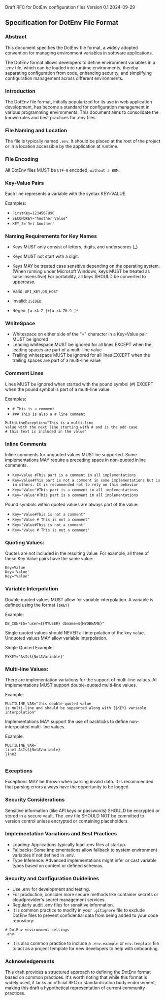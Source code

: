 Draft RFC for DotEnv configuration files
Version 0.1 2024-09-29

## Specification for DotEnv File Format

### Abstract

This document specifies the DotEnv file format, a widely adopted convention for managing environment variables in software applications.

The DotEnv format allows developers to define environment variables in a .env file, which can be loaded into runtime environments, thereby separating configuration from code, enhancing security, and simplifying configuration management across different environments.

### Introduction

The DotEnv file format, initially popularized for its use in web application development, has become a standard for configuration management in various programming environments. This document aims to consolidate the known rules and best practices for .env files.

### File Naming and Location

The file is typically named `.env`.
It should be placed at the root of the project or in a location accessible by the application at runtime.

### File Encoding
All DotEnv files MUST be `UTF-8` encoded, `without a BOM`.


### Key-Value Pairs
Each line represents a variable with the syntax KEY=VALUE.

Examples:

- `FirstKey=1234567890`
- `SECONDKEY="Another Value"`
- `KEY_3='Yet Another'`




### Naming Requirements for Key Names

- Keys MUST only consist of letters, digits, and underscores (_)
- Keys MUST not start with a digit.
- Keys MAY be treated case sensitive depending on the operating system. (When running under Microsoft Windows, keys MUST be treated as case insensitive)  For portability, all keys SHOULD be converted to uppercase.

- Valid: `API_KEY,DB_HOST`
- Invalid: `2SIDED`

- Regex: `[a-zA-Z_]+[a-zA-Z0-9_]*`



### WhiteSpace

- Whitespace on either side of the "=" character in a Key=Value pair MUST be ignored
- Leading whitespace MUST be ignored for all lines EXCEPT when the leading spaces are part of a multi-line value
- Trailing whitespace MUST be ignored for all lines EXCEPT when the trailing spaces are part of a multi-line value



### Comment Lines
Lines MUST be ignored when started with the pound symbol (#) EXCEPT when the pound symbol is part of a multi-line value

Examples:

- `# This is a comment`
- `### This is also a # line comment`
````
MultiLineException="This is a multi-line
value with the next line starting with # and is the odd case
# this text is included in the value"
````

### Inline Comments
Inline comments for unquoted values MUST be supported.  Some implementations MAY require a preceding space in non-quoted inline comments.

- `Key=Value #This part is a comment in all implementations`
- `Key=Value#This part is not a comment in some implementations but is in others. It is recommended not to rely on this behavior`
- `Key="Value"#This part is a comment in all implementations`
- `Key='Value'#This part is a comment in all implementations`

Pound symbols within quoted values are always part of the value:
- `Key="Value#This is not a comment"`
- `Key="Value # This is not a comment"`
- `Key='Value#This is not a comment'`
- `Key='Value # This is not a comment'`

### Quoting Values:
Quotes are not included in the resulting value.  For example, all three of these Key Value pairs have the same value:
````
Key=Value
Key='Value'
Key="Value"
````

### Variable Interpolation
Double quoted values MUST allow for variable interpolation.  A variable is defined using the format `{$KEY}`

Example:

`DB_CONFIG="user=${MYUSER} dbname=${MYDBNAME}"`

Single quoted values should NEVER  all interpolation of the key value.   
Unquoted values MAY allow variable interpolation.

Sinqle Quoted Example:

`MYKEY='AsIs${NotAVariable}'`


### Multi-line Values:

There are implementation variations for the support of multi-line values.  All implementations MUST support double-quoted multi-line values.

Example:
````
MULTILINE_VAR="this double-quoted value
is multi-line and should be supported along with {$KEY} variable interpolation"
````

Implementations MAY support the use of backticks to define non-interpolated multi-line values.

Example:
````
MULTILINE_VAR=`
line1 AsIs${NotAVariable}
line2
`
````



### Exceptions
Exceptions MAY be thrown when parsing invalid data.  It is recommended that parsing errors always have the opportunity to be logged.



### Security Considerations

Sensitive information (like API keys or passwords) SHOULD be encrypted or stored in a secure vault.
The .env file SHOULD NOT be committed to version control unless encrypted or containing placeholders.


### Implementation Variations and Best Practices

- Loading: Applications typically load .env files at startup.
- Fallbacks: Some implementations allow fallback to system environment variables if not defined in .env.
- Type Inference: Advanced implementations might infer or cast variable types based on content or defined schemas.



### Security and Configuration Guidelines

- Use .env for development and testing.
- For production, consider more secure methods like container secrets or cloudprovider's secret management services.
- Regularly audit .env files for sensitive information.
- It is common practice to modify in your `.gitignore` file to exclude DotEnv files to prevent confidential data from being added to your code repository:
````
# DotEnv environment settings
.env
````
- It is also common practice to include a `.env.example` or `env.template` file to act as a project template for new developers to help with onboarding.


### Acknowledgements

This draft provides a structured approach to defining the DotEnv format based on common practices. It's worth noting that while this format is widely used, it lacks an official RFC or standardization body endorsement, making this draft a hypothetical representation of current community practices.
